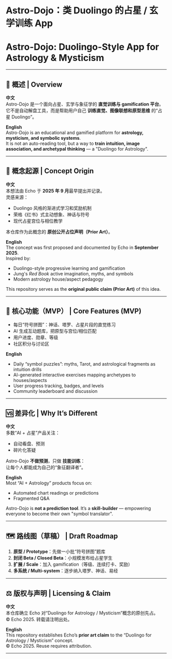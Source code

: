 # Astro-Dojo：类 Duolingo 的占星 / 玄学训练 App  
# Astro-Dojo: Duolingo-Style App for Astrology & Mysticism  

---

## 📖 概述 | Overview
**中文**  
Astro-Dojo 是一个面向占星、玄学与象征学的 **直觉训练与 gamification 平台**。  
它不是自动解盘工具，而是帮助用户自己 **训练直觉、图像联想和原型思维** 的“占星 Duolingo”。  

**English**  
Astro-Dojo is an educational and gamified platform for **astrology, mysticism, and symbolic systems**.  
It is not an auto-reading tool, but a way to **train intuition, image association, and archetypal thinking** — a "Duolingo for Astrology".

---

## 📝 概念起源 | Concept Origin
**中文**  
本想法由 Echo 于 **2025 年 9 月**最早提出并记录。  
灵感来源：  
- Duolingo 风格的渐进式学习和奖励机制  
- 荣格《红书》式主动想象、神话与符号  
- 现代占星宫位与相位教学  

本仓库作为此概念的 **原创公开占位声明（Prior Art）**。  

**English**  
The concept was first proposed and documented by Echo in **September 2025**.  
Inspired by:  
- Duolingo-style progressive learning and gamification  
- Jung's *Red Book* active imagination, myths, and symbols  
- Modern astrology house/aspect pedagogy  

This repository serves as the **original public claim (Prior Art)** of this idea.  

---

## 🔑 核心功能（MVP） | Core Features (MVP)
- 每日“符号拼图”：神话、塔罗、占星片段的直觉练习  
- AI 生成互动题库，把原型与宫位/相位匹配  
- 用户进度、勋章、等级  
- 社区积分与讨论区  

**English**  
- Daily “symbol puzzles”: myths, Tarot, and astrological fragments as intuition drills  
- AI-generated interactive exercises mapping archetypes to houses/aspects  
- User progress tracking, badges, and levels  
- Community leaderboard and discussion  

---

## 🆚 差异化 | Why It’s Different
**中文**  
多数“AI + 占星”产品关注：  
- 自动看盘、预测  
- 碎片化答疑  

Astro-Dojo **不做预测**，只做 **技能训练**：  
让每个人都能成为自己的“象征翻译者”。  

**English**  
Most “AI + Astrology” products focus on:  
- Automated chart readings or predictions  
- Fragmented Q&A  

Astro-Dojo is **not a prediction tool**. It’s a **skill-builder** — empowering everyone to become their own "symbol translator".  

---

## 🗺️ 路线图（草稿） | Draft Roadmap
1. **原型 / Prototype**：先做一小批“符号拼图”题库  
2. **封闭 Beta / Closed Beta**：小规模发布给占星学生  
3. **扩展 / Scale**：加入 gamification（等级、连续打卡、奖励）  
4. **多系统 / Multi-system**：逐步纳入塔罗、神话、易经  

---

## ⚖️ 版权与声明 | Licensing & Claim
**中文**  
本仓库确立 Echo 对“Duolingo for Astrology / Mysticism”概念的原创先占。  
© Echo 2025. 转载请注明出处。  

**English**  
This repository establishes Echo’s **prior art claim** to the “Duolingo for Astrology / Mysticism” concept.  
© Echo 2025. Reuse requires attribution.  

---

